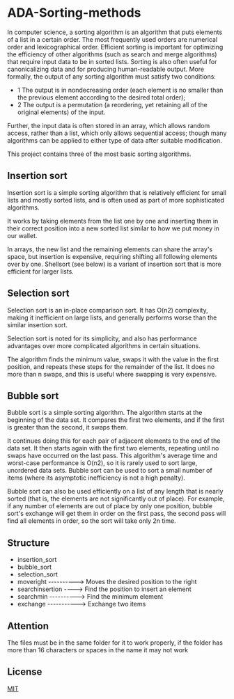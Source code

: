 # ADA-Sorting-methods
In computer science, a sorting algorithm is an algorithm that puts elements of a list in a certain order. The most frequently used orders are numerical order and lexicographical order. Efficient sorting is important for optimizing the efficiency of other algorithms (such as search and merge algorithms) that require input data to be in sorted lists. Sorting is also often useful for canonicalizing data and for producing human-readable output. More formally, the output of any sorting algorithm must satisfy two conditions:

- 1 The output is in nondecreasing order (each element is no smaller than the previous element according to the desired total order);
- 2 The output is a permutation (a reordering, yet retaining all of the original elements) of the input.

Further, the input data is often stored in an array, which allows random access, rather than a list, which only allows sequential access; though many algorithms can be applied to either type of data after suitable modification.

This project contains three of the most basic sorting algorithms.

## Insertion sort
Insertion sort is a simple sorting algorithm that is relatively efficient for small lists and mostly sorted lists, and is often used as part of more sophisticated algorithms. 

It works by taking elements from the list one by one and inserting them in their correct position into a new sorted list similar to how we put money in our wallet. 

In arrays, the new list and the remaining elements can share the array's space, but insertion is expensive, requiring shifting all following elements over by one. Shellsort (see below) is a variant of insertion sort that is more efficient for larger lists.
 
## Selection sort
Selection sort is an in-place comparison sort. It has O(n2) complexity, making it inefficient on large lists, and generally performs worse than the similar insertion sort. 

Selection sort is noted for its simplicity, and also has performance advantages over more complicated algorithms in certain situations.

The algorithm finds the minimum value, swaps it with the value in the first position, and repeats these steps for the remainder of the list. It does no more than n swaps, and this is useful where swapping is very expensive.

## Bubble sort
Bubble sort is a simple sorting algorithm. The algorithm starts at the beginning of the data set. It compares the first two elements, and if the first is greater than the second, it swaps them. 

It continues doing this for each pair of adjacent elements to the end of the data set. It then starts again with the first two elements, repeating until no swaps have occurred on the last pass. This algorithm's average time and worst-case performance is O(n2), so it is rarely used to sort large, unordered data sets. Bubble sort can be used to sort a small number of items (where its asymptotic inefficiency is not a high penalty). 

Bubble sort can also be used efficiently on a list of any length that is nearly sorted (that is, the elements are not significantly out of place). For example, if any number of elements are out of place by only one position, bubble sort's exchange will get them in order on the first pass, the second pass will find all elements in order, so the sort will take only 2n time.

## Structure
- insertion_sort
- bubble_sort 
- selection_sort 
- moveright ----------> Moves the desired position to the right
- searchinsertion ----> Find the position to insert an element
- searchmin ----------> Find the minimum element
- exchange -----------> Exchange two items

## Attention
The files must be in the same folder for it to work properly, if the folder has more than 16 characters or spaces in the name it may not work

## License
[MIT](https://choosealicense.com/licenses/mit/)
